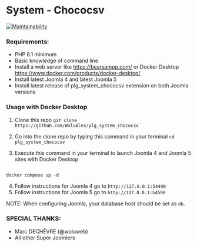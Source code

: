 # System - Chococsv

[![Maintainability](https://api.codeclimate.com/v1/badges/ed731095c94fa2a500a8/maintainability)](https://codeclimate.com/github/WoluAlex/plg_system_chococsv/maintainability)

### Requirements:
- PHP 8.1 minimum
- Basic knowledge of command line
- Install a web server like https://bearsampp.com/ or Docker Desktop https://www.docker.com/products/docker-desktop/
- Install latest Joomla 4 and latest Joomla 5
- Install latest release of plg_system_chococsv extension on both Joomla versions

### Usage with Docker Desktop

1. Clone this repo  ` git clone https://github.com/WoluAlex/plg_system_chococsv `

2. Go into the clone repo by typing this command in your terminal ` cd plg_system_chococsv `

3. Execute this command in your terminal to launch Joomla 4 and Joomla 5 sites with Docker Desktop

```

docker compose up -d

```

4. Follow instructions for Joomla 4 go to ` http://127.0.0.1:54490 `
5. Follow instructions for Joomla 5 go to ` http://127.0.0.1:54590 `

NOTE: When configuring Joomla, your database host should be set as `db`.

### SPECIAL THANKS:
- Marc DECHÈVRE (@woluweb)
- All other Super Joomlers
